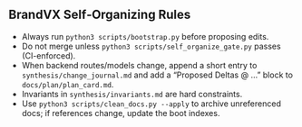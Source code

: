 ## BrandVX Self‑Organizing Rules

- Always run `python3 scripts/bootstrap.py` before proposing edits.
- Do not merge unless `python3 scripts/self_organize_gate.py` passes (CI-enforced).
- When backend routes/models change, append a short entry to `synthesis/change_journal.md` and add a “Proposed Deltas @ …” block to `docs/plan/plan_card.md`.
- Invariants in `synthesis/invariants.md` are hard constraints.
- Use `python3 scripts/clean_docs.py --apply` to archive unreferenced docs; if references change, update the boot indexes.


